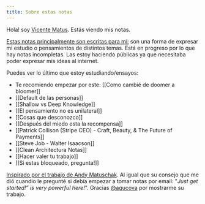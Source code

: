 ```yaml
---
title: Sobre estas notas
---
```

Hola! soy [Vicente Matus](https://www.vicentematus.cl/). Estás viendo mis notas.

[Estas notas principalmente son escritas para mí:](https://notes.andymatuschak.org/z5E5QawiXCMbtNtupvxeoEX) son una forma de expresar mi estudio o pensamientos de distintos temas. Está en progreso por lo que hay notas incompletas. Las estoy haciendo públicas ya que necesitaba poder expresar mis ideas al internet.

Puedes ver lo último que estoy estudiando/ensayos:  
- Te recomiendo empezar por este: [[Como cambié de doomer a bloomer]]
- [[Default de las personas]]
- [[Shallow vs Deep Knowledge]]
-  [[El pensamiento no es unilateral]]
- [[Cosas que desconozco]]
- [[Después del miedo esta la recompensa]]
- [[Patrick Collison (Stripe CEO) - Craft, Beauty, & The Future of Payments]]
- [[Steve Job - Walter Isaacson]] 
- [[Clean Architectura Notas]]
- [[Hacer valer tu trabajo]]
- [[Si estas bloqueado, pregunta!]]

[Inspirado por el trabajo de Andy Matuschak](https://andymatuschak.org/). Al igual que su consejo que me dió cuandio le pregunté si debía empezar a tomar notas por email: "*Just get started!” is very powerful here!*".  Gracias [@agucova](https://github.com/agucova) por mostrarme su trabajo.

